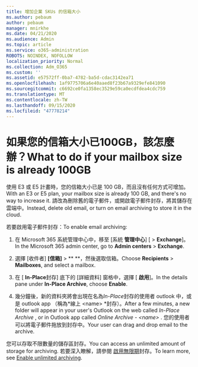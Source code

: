 ```yaml
---
title: 增加企業 SKUs 的信箱大小
ms.author: pebaum
author: pebaum
manager: mnirkhe
ms.date: 04/21/2020
ms.audience: Admin
ms.topic: article
ms.service: o365-administration
ROBOTS: NOINDEX, NOFOLLOW
localization_priority: Normal
ms.collection: Adm_O365
ms.custom: ''
ms.assetid: e57572ff-0ba7-4782-ba5d-cdac3142ea71
ms.openlocfilehash: 1af9775706a6e40aaed8f23b67a9329efe841090
ms.sourcegitcommit: c6692ce0fa1358ec3529e59ca0ecdfdea4cdc759
ms.translationtype: MT
ms.contentlocale: zh-TW
ms.lasthandoff: 09/15/2020
ms.locfileid: "47778214"
---
```

# <a name="what-to-do-if-your-mailbox-size-is-already-100gb"></a><span data-ttu-id="1d8f4-102">如果您的信箱大小已100GB，該怎麼辦？</span><span class="sxs-lookup"><span data-stu-id="1d8f4-102">What to do if your mailbox size is already 100GB</span></span>

<span data-ttu-id="1d8f4-103">使用 E3 或 E5 計畫時，您的信箱大小已是 100 GB，而且沒有任何方式可增加。</span><span class="sxs-lookup"><span data-stu-id="1d8f4-103">With an E3 or E5 plan, your mailbox size is already 100 GB, and there's no way to increase it.</span></span> <span data-ttu-id="1d8f4-104">請改為刪除舊的電子郵件，或開啟電子郵件封存，將其儲存在雲端中。</span><span class="sxs-lookup"><span data-stu-id="1d8f4-104">Instead, delete old email, or turn on email archiving to store it in the cloud.</span></span> 
  
<span data-ttu-id="1d8f4-105">若要啟用電子郵件封存：</span><span class="sxs-lookup"><span data-stu-id="1d8f4-105">To enable email archiving:</span></span>
  
1. <span data-ttu-id="1d8f4-106">在 Microsoft 365 系統管理中心中，移至 [系統 **管理中心**] [ \> **Exchange**]。</span><span class="sxs-lookup"><span data-stu-id="1d8f4-106">In the Microsoft 365 admin center, go to **Admin centers** \> **Exchange**.</span></span> 
    
2. <span data-ttu-id="1d8f4-107">選擇 [收件者] **[信箱]** \> \*\* \*\*，然後選取信箱。</span><span class="sxs-lookup"><span data-stu-id="1d8f4-107">Choose **Recipients** \> **Mailboxes**, and select a mailbox.</span></span> 
    
3. <span data-ttu-id="1d8f4-108">在 [ **In-Place**封存] 底下的 [詳細資料] 窗格中，選擇 [ **啟用**]。</span><span class="sxs-lookup"><span data-stu-id="1d8f4-108">In the details pane under **In-Place Archive**, choose **Enable**.</span></span> 
    
4. <span data-ttu-id="1d8f4-109">幾分鐘後，新的資料夾將會出現在名為*In-Place*封存的使用者 outlook 中，或是 outlook app （稱為\*線上 \<name\> \*封存）。</span><span class="sxs-lookup"><span data-stu-id="1d8f4-109">After a few minutes, a new folder will appear in your user's Outlook on the web called  *In-Place Archive*  , or in Outlook app called  *Online Archive - \<name\>*  .</span></span> <span data-ttu-id="1d8f4-110">您的使用者可以將電子郵件拖放到封存中。</span><span class="sxs-lookup"><span data-stu-id="1d8f4-110">Your user can drag and drop email to the archive.</span></span> 
    
<span data-ttu-id="1d8f4-111">您可以存取不限數量的儲存區封存。</span><span class="sxs-lookup"><span data-stu-id="1d8f4-111">You can access an unlimited amount of storage for archiving.</span></span> <span data-ttu-id="1d8f4-112">若要深入瞭解，請參閱 [啟用無限期](https://docs.microsoft.com/microsoft-365/compliance/enable-unlimited-archiving)封存。</span><span class="sxs-lookup"><span data-stu-id="1d8f4-112">To learn more, see [Enable unlimited archiving](https://docs.microsoft.com/microsoft-365/compliance/enable-unlimited-archiving).</span></span>
  


